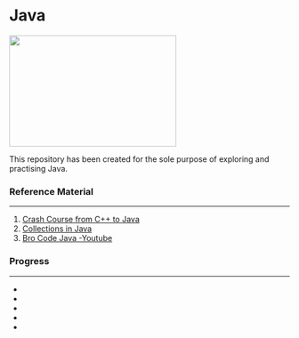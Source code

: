 # Java
<img src = "https://1000logos.net/wp-content/uploads/2020/09/Java-Logo.png" width="300" height ="200" >  

This repository has been created for the sole purpose of exploring and practising Java.
### Reference Material
***
1. [Crash Course from C++ to Java](https://horstmann.com/ccc/c_to_java.pdf)  
2. [Collections in Java](https://horstmann.com/ccc/c_to_java.pdf)  
3. [Bro Code Java -Youtube](https://www.youtube.com/watch?v=xk4_1vDrzzo)  

### Progress
---
*
*
*
*
*
